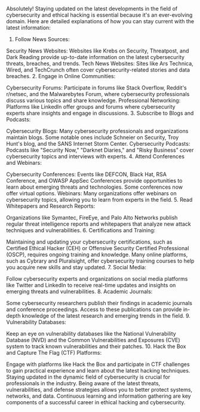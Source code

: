 Absolutely! Staying updated on the latest developments in the field of cybersecurity and ethical hacking is essential because it's an ever-evolving domain. Here are detailed explanations of how you can stay current with the latest information:

1. Follow News Sources:

Security News Websites: Websites like Krebs on Security, Threatpost, and Dark Reading provide up-to-date information on the latest cybersecurity threats, breaches, and trends.
Tech News Websites: Sites like Ars Technica, Wired, and TechCrunch often cover cybersecurity-related stories and data breaches.
2. Engage in Online Communities:

Cybersecurity Forums: Participate in forums like Stack Overflow, Reddit's r/netsec, and the Malwarebytes Forum, where cybersecurity professionals discuss various topics and share knowledge.
Professional Networking: Platforms like LinkedIn offer groups and forums where cybersecurity experts share insights and engage in discussions.
3. Subscribe to Blogs and Podcasts:

Cybersecurity Blogs: Many cybersecurity professionals and organizations maintain blogs. Some notable ones include Schneier on Security, Troy Hunt's blog, and the SANS Internet Storm Center.
Cybersecurity Podcasts: Podcasts like "Security Now," "Darknet Diaries," and "Risky Business" cover cybersecurity topics and interviews with experts.
4. Attend Conferences and Webinars:

Cybersecurity Conferences: Events like DEFCON, Black Hat, RSA Conference, and OWASP AppSec Conferences provide opportunities to learn about emerging threats and technologies. Some conferences now offer virtual options.
Webinars: Many organizations offer webinars on cybersecurity topics, allowing you to learn from experts in the field.
5. Read Whitepapers and Research Reports:

Organizations like Symantec, FireEye, and Palo Alto Networks publish regular threat intelligence reports and whitepapers that analyze new attack techniques and vulnerabilities.
6. Certifications and Training:

Maintaining and updating your cybersecurity certifications, such as Certified Ethical Hacker (CEH) or Offensive Security Certified Professional (OSCP), requires ongoing training and knowledge.
Many online platforms, such as Cybrary and Pluralsight, offer cybersecurity training courses to help you acquire new skills and stay updated.
7. Social Media:

Follow cybersecurity experts and organizations on social media platforms like Twitter and LinkedIn to receive real-time updates and insights on emerging threats and vulnerabilities.
8. Academic Journals:

Some cybersecurity researchers publish their findings in academic journals and conference proceedings. Access to these publications can provide in-depth knowledge of the latest research and emerging trends in the field.
9. Vulnerability Databases:

Keep an eye on vulnerability databases like the National Vulnerability Database (NVD) and the Common Vulnerabilities and Exposures (CVE) system to track known vulnerabilities and their patches.
10. Hack the Box and Capture The Flag (CTF) Platforms:

Engage with platforms like Hack the Box and participate in CTF challenges to gain practical experience and learn about the latest hacking techniques.
Staying updated in the dynamic field of cybersecurity is crucial for professionals in the industry. Being aware of the latest threats, vulnerabilities, and defense strategies allows you to better protect systems, networks, and data. Continuous learning and information gathering are key components of a successful career in ethical hacking and cybersecurity.